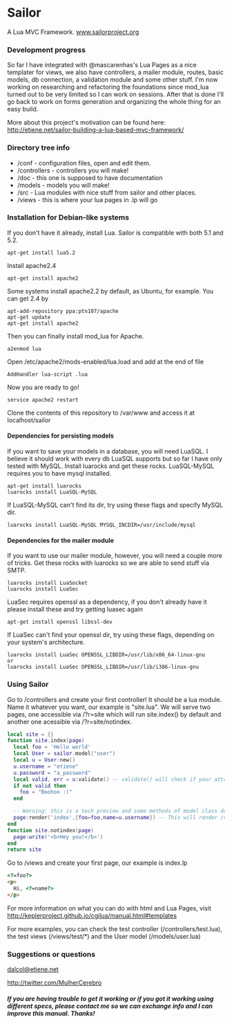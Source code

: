 Sailor
======

A Lua MVC Framework. www.sailorproject.org

### Development progress
So far I have integrated with @mascarenhas's Lua Pages as a nice templater for views, we also have controllers, a mailer module,  routes, basic models, db connection, a validation module and some other stuff. I'm now working on researching and refactoring the foundations since mod_lua turned out to be very limited so I can work on sessions. After that is done I'll go back to work on forms generation and organizing the whole thing for an easy build.

More about this project's motivation can be found here: http://etiene.net/sailor-building-a-lua-based-mvc-framework/

### Directory tree info
* /conf - configuration files, open and edit them.
* /controllers - controllers you will make!
* /doc - this one is supposed to have documentation
* /models - models you will make!
* /src - Lua modules with nice stuff from sailor and other places.
* /views - this is where your lua pages in .lp will go

### Installation for Debian-like systems
If you don't have it already, install Lua. Sailor is compatible with both 5.1 and 5.2.
```
apt-get install lua5.2
```

Install apache2.4
```
apt-get install apache2
```
Some systems install apache2.2 by default, as Ubuntu, for example. You can get 2.4 by
```
apt-add-repository ppa:ptn107/apache
apt-get update
apt-get install apache2
```
Then you can finally install mod_lua for Apache.
```
a2enmod lua
```
Open /etc/apache2/mods-enabled/lua.load and add at the end of file
```
AddHandler lua-script .lua
```
Now you are ready to go!
```
service apache2 restart
```
Clone the contents of this repository to /var/www and access it at localhost/sailor

#### Dependencies for persisting models
If you want to save your models in a database, you will need LuaSQL. I believe it should work with every db LuaSQL supports but so far I have only tested with MySQL. Install luarocks and get these rocks. LuaSQL-MySQL requires you to have mysql installed.
```
apt-get install luarocks
luarocks install LuaSQL-MySQL
```
If LuaSQL-MySQL can't find its dir, try using these flags and specify MySQL dir.
```
luarocks install LuaSQL-MySQL MYSQL_INCDIR=/usr/include/mysql
```

#### Dependencies for the mailer module
If you want to use our mailer module, however, you will need a couple more of tricks.
Get these rocks with luarocks so we are able to send stuff via SMTP.
```
luarocks install LuaSocket
luarocks install LuaSec
```
LuaSec requires openssl as a dependency, if you don't already have it please install these and try getting luasec again
```
apt-get install openssl libssl-dev
```
If LuaSec can't find your openssl dir, try using these flags, depending on your system's architecture.
```
luarocks install LuaSec OPENSSL_LIBDIR=/usr/lib/x86_64-linux-gnu
or
luarocks install LuaSec OPENSSL_LIBDIR=/usr/lib/i386-linux-gnu
```

### Using Sailor
Go to /controllers and create your first controller! It should be a lua module. Name it whatever you want, our example is "site.lua". We will serve two pages, one accessible via <domain>/?r=site which will run site.index() by default and another one acessible via <domain>/?r=site/notindex.
```lua
local site = {}
function site.index(page)
  local foo = 'Hello world'
  local User = sailor.model("user")
  local u = User:new()
  u.username = "etiene"
  u.password = "a_password"
  local valid, err = u:validate() -- validate() will check if your attributes follow the rules!
  if not valid then
    foo = "Boohoo :("
  end

  -- Warning: this is a tech preview and some methods of model class do not avoid SQL injections yet.
  page:render('index',{foo=foo,name=u.username}) -- This will render /views/site/index.lp and pass the variables 'foo' and 'name'
end
function site.notindex(page)
  page:write('<b>Hey you!</b>')
end
return site
```
Go to /views and create your first page, our example is index.lp

```html
<?=foo?>
<p>
  Hi, <?=name?>
</p>
```
For more information on what you can do with html and Lua Pages, visit http://keplerproject.github.io/cgilua/manual.html#templates 

For more examples, you can check the test controller (/controllers/test.lua), the test views (/views/test/*) and the User model (/models/user.lua)

### Suggestions or questions
dalcol@etiene.net

http://twitter.com/MulherCerebro


##### If you are having trouble to get it working or if you got it working using different specs, please contact me so we can exchange info and I can improve this manual. Thanks!
